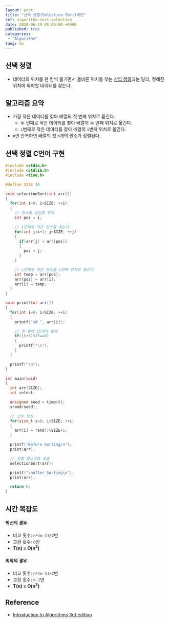```yaml
---
layout: post
title: "선택 정렬(Selection Sort)이란"
ref: algorithm-sort-selection
date: 2020-06-19 05:00:00 +0900
published: true
categories:
 - "Algorithm"
lang: ko
---
```


## 선택 정렬
- 데이터의 위치를 한 칸씩 옮기면서 올바른 위치를 찾는 [삼입 정렬](ko-algorithm-sorting-insertion)과는 달리, 정해진 위치에 와야할 데이터를 찾는다.

<div class="divider"></div>

## 알고리즘 요약
- 가장 작은 데이터를 찾아 배열의 첫 번째 위치로 옮긴다.
  + 두 번째로 작은 데이터를 찾아 배열의 두 번째 위치로 옮긴다.
  + `i`번째로 작은 데이터를 찾아 배열의 `i`번째 위치로 옮긴다.
- `n`번 반복하면 배열의 첫 `n`개의 원소가 정렬된다.

<div class="divider"></div>

## 선택 정렬 C언어 구현

```c
#include <stdio.h>
#include <stdlib.h>
#include <time.h>

#define SIZE 10

void selectionSort(int arr[])
{
  for(int i=0; i<SIZE; ++i)
  {
    // 원소를 삽입할 위치
    int pos = i;

    // i번째로 작은 원소를 찾는다
    for(int j=i+1; j<SIZE; ++j) 
    {
      if(arr[j] < arr[pos])
      {
        pos = j;
      }
    }

    // i번째로 작은 원소를 i번째 위치로 옮긴다
    int temp = arr[pos];
    arr[pos] = arr[i];
    arr[i] = temp;
  }
}

void print(int arr[])
{
  for(int i=0; i<SIZE; ++i)
  {
    printf("%d ", arr[i]);

    // 한 줄에 15개씩 출력
    if((i+1)%15==0)
    {
      printf("\n");
    }
  }

  printf("\n");
}

int main(void)
{ 
  int arr[SIZE];
  int select;

  unsigned seed = time(0);
  srand(seed);

  // 난수 생성
  for(size_t i=0; i<SIZE; ++i)
  {
    arr[i] = rand()%SIZE+1;
  }

  printf("Before Sorting\n");
  print(arr);

  // 정렬 알고리즘 호출
  selectionSort(arr);

  printf("\nAfter Sorting\n");
  print(arr);

  return 0;
}
```

<div class="divider"></div>

## 시간 복잡도

#### 최선의 경우
- 비교 횟수: `n*(n-1)/2`번
- 교환 횟수: `0`번
- <b>T(n) = O(n<sup>2</sup>)</b>

#### 최악의 경우
- 비교 횟수: `n*(n-1)/2`번
- 교환 횟수: `n-1`번
- <b>T(n) = O(n<sup>2</sup>)</b>

<div class="divider"></div>

## Reference
- [Introduction to Algorithms 3rd edition](https://www.amazon.com/Introduction-Algorithms-3rd-MIT-Press/dp/0262033844)
